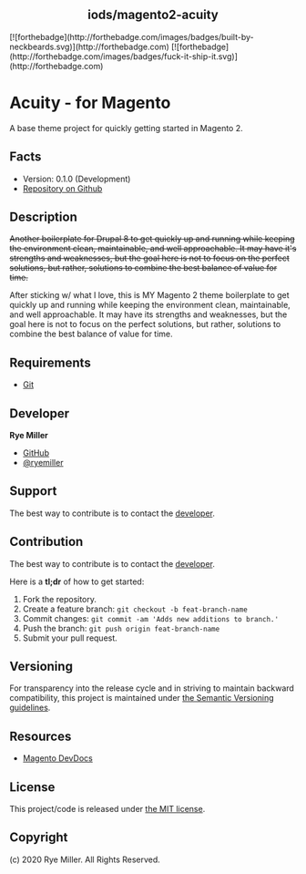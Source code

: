 <h2 align="center">iods/magento2-acuity</h2>
[![forthebadge](http://forthebadge.com/images/badges/built-by-neckbeards.svg)](http://forthebadge.com)
[![forthebadge](http://forthebadge.com/images/badges/fuck-it-ship-it.svg)](http://forthebadge.com)

Acuity - for Magento
====================

A base theme project for quickly getting started in Magento 2.


Facts
-----

 * Version: 0.1.0 (Development)
 * [Repository on Github](https://github.com/iods/magento2-acuity)


Description
-----------

~~Another boilerplate for Drupal 8 to get quickly up and running while keeping the
environment clean, maintainable, and well approachable. It may have it's strengths
and weaknesses, but the goal here is not to focus on the perfect solutions, but
rather, solutions to combine the best balance of value for time.~~

After sticking w/ what I love, this is MY Magento 2 theme boilerplate to get quickly up 
and running while keeping the environment clean, maintainable, and well approachable. It 
may have its strengths and weaknesses, but the goal here is not to focus on the perfect 
solutions, but rather, solutions to combine the best balance of value for time.

Requirements
------------

 * [Git](http://git-scm.com)


Developer
---------

**Rye Miller**

 * [GitHub](http://github.com/iods/)
 * [@ryemiller](https://twitter.com/ryemiller)


Support
-------

The best way to contribute is to contact the [developer](#Developer).


Contribution
------------

The best way to contribute is to contact the [developer](#Developer).

Here is a **tl;dr** of how to get started:

1. Fork the repository.
2. Create a feature branch: `git checkout -b feat-branch-name`
3. Commit changes: `git commit -am 'Adds new additions to branch.'`
4. Push the branch: `git push origin feat-branch-name`
5. Submit your pull request.


Versioning
----------

For transparency into the release cycle and in striving to maintain backward compatibility, this project is
maintained under [the Semantic Versioning guidelines](http://semver.org/).


Resources
---------

 * [Magento DevDocs](http://devdocs.magento.com)




License
-------

This project/code is released under [the MIT license](https://github.com/iods/skin/LICENSE).


Copyright
---------

(c) 2020 Rye Miller. All Rights Reserved.
